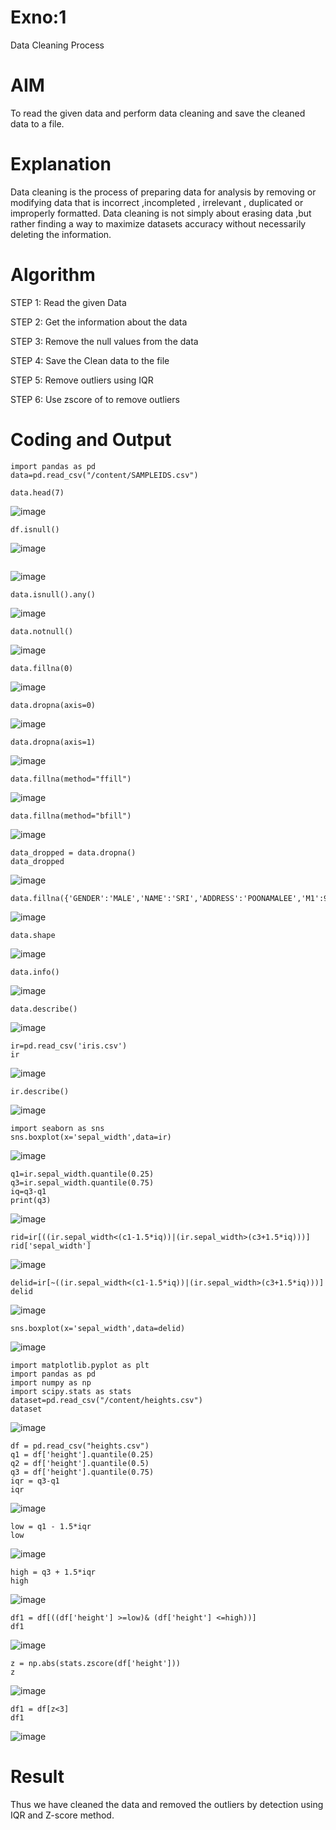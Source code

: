 # Exno:1
Data Cleaning Process

# AIM
To read the given data and perform data cleaning and save the cleaned data to a file.

# Explanation
Data cleaning is the process of preparing data for analysis by removing or modifying data that is incorrect ,incompleted , irrelevant , duplicated or improperly formatted. Data cleaning is not simply about erasing data ,but rather finding a way to maximize datasets accuracy without necessarily deleting the information.

# Algorithm
STEP 1: Read the given Data

STEP 2: Get the information about the data

STEP 3: Remove the null values from the data

STEP 4: Save the Clean data to the file

STEP 5: Remove outliers using IQR

STEP 6: Use zscore of to remove outliers

# Coding and Output

```
import pandas as pd
data=pd.read_csv("/content/SAMPLEIDS.csv")
```

```
data.head(7)
```

![image](https://github.com/user-attachments/assets/8a9a951f-5d97-40a6-9f66-380b9fce2645)

```
df.isnull()
```

![image](https://github.com/user-attachments/assets/18aae166-eb62-4622-9fd5-416831c5da1c)

```data.isnull().sum()
```

![image](https://github.com/user-attachments/assets/218941a3-2b36-48f9-aa79-c4c7d79b89a3)

```
data.isnull().any()
```

![image](https://github.com/user-attachments/assets/b1d5f83d-9a5e-4519-bb76-86d144f07c62)

```
data.notnull()
```

![image](https://github.com/user-attachments/assets/9713c6e3-59e5-4409-b8d7-2cb637a7d586)

```
data.fillna(0)
```

![image](https://github.com/user-attachments/assets/cedd4c39-3870-4984-9989-4a346223fc81)

```
data.dropna(axis=0)
```

![image](https://github.com/user-attachments/assets/86235767-3313-48d2-a8b9-b38f4b3c4e40)

```
data.dropna(axis=1)
```

![image](https://github.com/user-attachments/assets/3b3cb61f-490b-4ac8-806c-733d34024f6d)

```
data.fillna(method="ffill")
```

![image](https://github.com/user-attachments/assets/9794b534-8b8e-4a66-94fb-e03655d6e33d)

```
data.fillna(method="bfill")
```

![image](https://github.com/user-attachments/assets/3ca3d089-87ba-4e48-a8d7-d0c5a8178320)

```
data_dropped = data.dropna()
data_dropped
```

![image](https://github.com/user-attachments/assets/b11e93a2-ffbe-4d94-a1b4-ad3b4ff8acd9)

```
data.fillna({'GENDER':'MALE','NAME':'SRI','ADDRESS':'POONAMALEE','M1':98,'M2':87,'M3':76,'M4':92,'TOTAL':305,'AVG':89.999999})
```

![image](https://github.com/user-attachments/assets/983c7fbe-b154-4fd2-a782-16725854ed2d)

```
data.shape
```

![image](https://github.com/user-attachments/assets/a3293f60-a780-418a-8adc-d8fb454adeee)

```
data.info()
```

![image](https://github.com/user-attachments/assets/9df8efa7-6157-4dd3-a240-b16ca462b0b6)

```
data.describe()
```

![image](https://github.com/user-attachments/assets/986777e5-27fd-4a44-bf73-f033076cce44)

```
ir=pd.read_csv('iris.csv')
ir
```

![image](https://github.com/user-attachments/assets/db918e69-f0ca-4fd1-b1e7-1042b0034563)

```
ir.describe()
```

![image](https://github.com/user-attachments/assets/2a0662b5-a71a-4e9d-ad9c-d21f574269f0)

```
import seaborn as sns
sns.boxplot(x='sepal_width',data=ir)
```

![image](https://github.com/user-attachments/assets/32d73f88-81a5-47a0-8328-4a1ef60907be)

```
q1=ir.sepal_width.quantile(0.25)
q3=ir.sepal_width.quantile(0.75)
iq=q3-q1
print(q3)
```

![image](https://github.com/user-attachments/assets/ae08af17-1e37-4969-b09d-5d5bded43655)

```
rid=ir[((ir.sepal_width<(c1-1.5*iq))|(ir.sepal_width>(c3+1.5*iq)))]
rid['sepal_width']
```

![image](https://github.com/user-attachments/assets/d3b10c14-ba5c-4e56-b1f9-1b8f06919c32)

```
delid=ir[~((ir.sepal_width<(c1-1.5*iq))|(ir.sepal_width>(c3+1.5*iq)))]
delid
```

![image](https://github.com/user-attachments/assets/651c6014-8608-4e6d-98a1-0cb76727d4f1)

```
sns.boxplot(x='sepal_width',data=delid)
```

![image](https://github.com/user-attachments/assets/77399e11-ab2b-4b7a-9f57-3ad4b5439e99)

```
import matplotlib.pyplot as plt
import pandas as pd
import numpy as np
import scipy.stats as stats
dataset=pd.read_csv("/content/heights.csv")
dataset
```

![image](https://github.com/user-attachments/assets/810967d1-40bf-43d4-9405-e919e7187562)

```
df = pd.read_csv("heights.csv")
q1 = df['height'].quantile(0.25)
q2 = df['height'].quantile(0.5)
q3 = df['height'].quantile(0.75)
iqr = q3-q1
iqr
```

![image](https://github.com/user-attachments/assets/355cdb16-038b-4c9a-8250-161e620f2509)

```
low = q1 - 1.5*iqr
low
```

![image](https://github.com/user-attachments/assets/cc847847-540d-4c72-8802-b8cd5499ddc7)

```
high = q3 + 1.5*iqr
high
```

![image](https://github.com/user-attachments/assets/7f0f29fd-7005-4943-9715-2b8c1ea4c0d8)

```
df1 = df[((df['height'] >=low)& (df['height'] <=high))]
df1
```

![image](https://github.com/user-attachments/assets/8095fc52-21f2-4254-beb6-039c729a2cae)

```
z = np.abs(stats.zscore(df['height']))
z
```

![image](https://github.com/user-attachments/assets/be18dbb1-5f61-4831-96dd-f9b2b08b119c)

```
df1 = df[z<3]
df1
```

![image](https://github.com/user-attachments/assets/48ebe975-18f9-421a-bd10-390b82aea7b5)


# Result
Thus we have cleaned the data and removed the outliers by detection using IQR and Z-score method.

